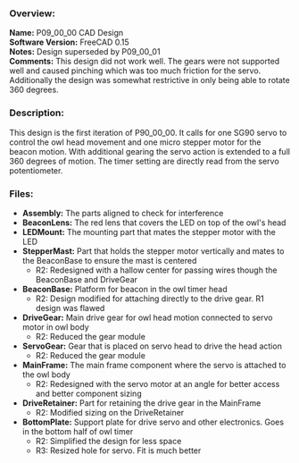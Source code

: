 ### Overview:
__Name:__ P09_00_00 CAD Design <br>
__Software Version:__ FreeCAD 0.15 <br>
__Notes:__ Design superseded by P09_00_01 <br>
__Comments:__ This design did not work well. The gears were not supported well and caused pinching which was too much friction for the servo. Additionally the design was somewhat restrictive in only being able to rotate 360 degrees.

### Description:
This design is the first iteration of P90_00_00. It calls for one SG90 servo to control the owl head movement and one micro stepper motor for the beacon motion. With additional gearing the servo action is extended to a full 360 degrees of motion. The timer setting are directly read from the servo potentiometer.  

### Files:
 * __Assembly:__ The parts aligned to check for interference
 * __BeaconLens:__ The red lens that covers the LED on top of the owl's head
 * __LEDMount:__ The mounting part that mates the stepper motor with the LED
 * __StepperMast:__ Part that holds the stepper motor vertically and mates to the BeaconBase to ensure the mast is centered
   * R2: Redesigned with a hallow center for passing wires though the BeaconBase and DriveGear  
 * __BeaconBase:__ Platform for beacon in the owl timer head
   * R2: Design modified for attaching directly to the drive gear. R1 design was flawed
 * __DriveGear:__ Main drive gear for owl head motion connected to servo motor in owl body
   * R2: Reduced the gear module
 * __ServoGear:__ Gear that is placed on servo head to drive the head action
   * R2: Reduced the gear module
 * __MainFrame:__ The main frame component where the servo is attached to the owl body
   * R2: Redesigned with the servo motor at an angle for better access and better component sizing
 * __DriveRetainer:__ Part for retaining the drive gear in the MainFrame
   * R2: Modified sizing on the DriveRetainer
 * __BottomPlate:__ Support plate for drive servo and other electronics. Goes in the bottom half of owl timer
   * R2: Simplified the design for less space
   * R3: Resized hole for servo. Fit is much better
